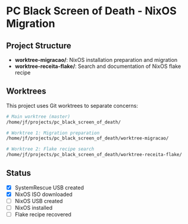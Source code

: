 # PC Black Screen of Death - NixOS Migration

## Project Structure

- **worktree-migracao/**: NixOS installation preparation and migration
- **worktree-receita-flake/**: Search and documentation of NixOS flake recipe

## Worktrees

This project uses Git worktrees to separate concerns:

```bash
# Main worktree (master)
/home/jf/projects/pc_black_screen_of_death/

# Worktree 1: Migration preparation
/home/jf/projects/pc_black_screen_of_death/worktree-migracao/

# Worktree 2: Flake recipe search
/home/jf/projects/pc_black_screen_of_death/worktree-receita-flake/
```

## Status

- [x] SystemRescue USB created
- [x] NixOS ISO downloaded
- [ ] NixOS USB created
- [ ] NixOS installed
- [ ] Flake recipe recovered

